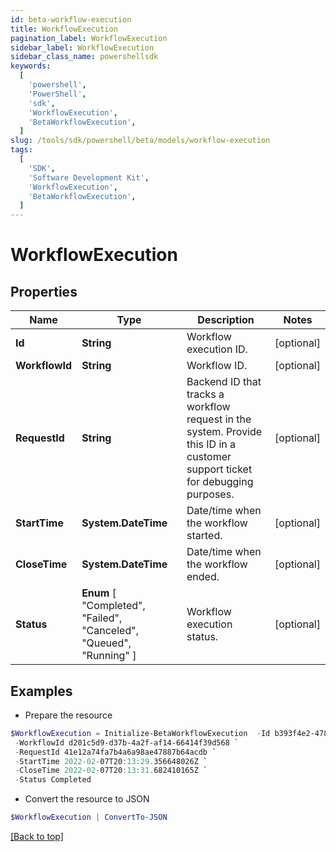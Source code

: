 ```yaml
---
id: beta-workflow-execution
title: WorkflowExecution
pagination_label: WorkflowExecution
sidebar_label: WorkflowExecution
sidebar_class_name: powershellsdk
keywords:
  [
    'powershell',
    'PowerShell',
    'sdk',
    'WorkflowExecution',
    'BetaWorkflowExecution',
  ]
slug: /tools/sdk/powershell/beta/models/workflow-execution
tags:
  [
    'SDK',
    'Software Development Kit',
    'WorkflowExecution',
    'BetaWorkflowExecution',
  ]
---
```


# WorkflowExecution

## Properties

| Name | Type | Description | Notes |
| --- | --- | --- | --- |
| **Id** | **String** | Workflow execution ID. | [optional] |
| **WorkflowId** | **String** | Workflow ID. | [optional] |
| **RequestId** | **String** | Backend ID that tracks a workflow request in the system. Provide this ID in a customer support ticket for debugging purposes. | [optional] |
| **StartTime** | **System.DateTime** | Date/time when the workflow started. | [optional] |
| **CloseTime** | **System.DateTime** | Date/time when the workflow ended. | [optional] |
| **Status** | **Enum** [ "Completed", "Failed", "Canceled", "Queued", "Running" ] | Workflow execution status. | [optional] |

## Examples

- Prepare the resource

```powershell
$WorkflowExecution = Initialize-BetaWorkflowExecution  -Id b393f4e2-4785-4d7f-ab27-3a6b8ded4c81 `
 -WorkflowId d201c5d9-d37b-4a2f-af14-66414f39d568 `
 -RequestId 41e12a74fa7b4a6a98ae47887b64acdb `
 -StartTime 2022-02-07T20:13:29.356648026Z `
 -CloseTime 2022-02-07T20:13:31.682410165Z `
 -Status Completed
```

- Convert the resource to JSON

```powershell
$WorkflowExecution | ConvertTo-JSON
```

[[Back to top]](#)
